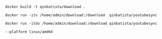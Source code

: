 ```
docker build -t qinbatista/download .
```

```
docker run -itv /home/admin/download:/download  qinbatista/youtubesync
```


```
docker run -itdv /home/admin/download:/download qinbatista/youtubesync
```

```
--platform linux/amd64
```
